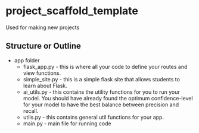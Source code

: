 # project_scaffold_template
Used for making new projects


## Structure or Outline
- app folder    
    - flask_app.py - this is where all your code to define your routes and view functions.
    - simple_site.py - this is a simple flask site that allows students to learn about Flask.
    - ai_utils.py - this contains the utility functions for you to run your model. You should have already found the optimum confidence-level for your model to have the best balance between precision and recall.
    - utils.py - this contains general util functions for your app.
    - main.py - main file for running code